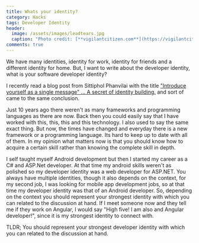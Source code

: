 ```yaml
---
title: Whats your identity?
category: Hacks
tags: Developer Identity
header:
  image: /assets/images/leadtears.jpg
  caption: "Photo credit: [**vigilantcitizen.com**](https://vigilantcitizen.com/musicbusiness/ariana-grandes-no-tears-left-to-cry-blatant-monarch-mind-control-symbolism/)"
comments: true
---
```


We have many identities, identity for work, identity for friends and a different identity for home. But, I want to write about the developer identity, what is your software developer identity?

I recently read a blog post from Sittiphol Phanvilai with the title ["Introduce yourself as a single message" … A secret of identity building.](https://medium.com/@nuuneoi/introduce-yourself-as-a-single-message-a-secret-of-identity-building-f24ff06c345f) and sort of came to the same conclusion. 

Just 10 years ago there weren't as many frameworks and programming languages as there are now. Back then you could easily say that I have worked with this, this, this and this technology. I also used to say the same exact thing. But now, the times have changed and everyday there is a new framework or a programming language. Its hard to keep up to date with all of them. In my opinion what matters now is that you should know how to acquire a certain skill rather than knowing the complete skill in depth. 

I self taught myself Android development but then I started my career as a C# and ASP.Net developer. At that time my android skills weren't as polished so my developer identity was a web developer for ASP.NET. You always have multiple identities, though it also depends on the context, for my second job, I was looking for mobile app development jobs, so at that time my developer identity was that of an Android developer. So, depending on the context you should represent your strongest identity with which you can related to the discussion at hand. If I meet someone now and they tell me if they work on Angular, I would say "High five! I am also and Angular developer!", since it is my strongest identity to connect with. 

TLDR; You should represent your strongest developer identity with which you can related to the discussion at hand.